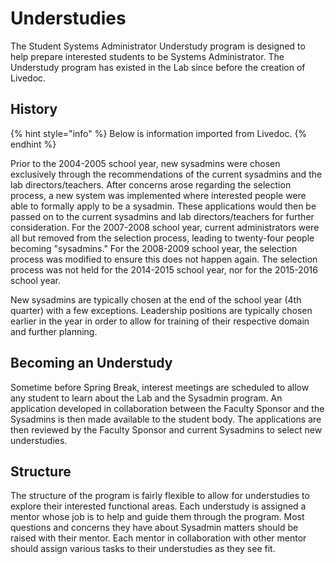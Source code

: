 # Understudies

The Student Systems Administrator Understudy program is designed to help prepare interested students to be Systems Administrator.  The Understudy program has existed in the Lab since before the creation of Livedoc.

## History

{% hint style="info" %}
Below is information imported from Livedoc.
{% endhint %}

Prior to the 2004-2005 school year, new sysadmins were chosen exclusively through the recommendations of the current sysadmins and the lab directors/teachers. After concerns arose regarding the selection process, a new system was implemented where interested people were able to formally apply to be a sysadmin. These applications would then be passed on to the current sysadmins and lab directors/teachers for further consideration. For the 2007-2008 school year, current administrators were all but removed from the selection process, leading to twenty-four people becoming "sysadmins." For the 2008-2009 school year, the selection process was modified to ensure this does not happen again. The selection process was not held for the 2014-2015 school year, nor for the 2015-2016 school year.

New sysadmins are typically chosen at the end of the school year \(4th quarter\) with a few exceptions. Leadership positions are typically chosen earlier in the year in order to allow for training of their respective domain and further planning.

## Becoming an Understudy

Sometime before Spring Break, interest meetings are scheduled to allow any student to learn about the Lab and the Sysadmin program. An application developed in collaboration between the Faculty Sponsor and the Sysadmins is then made available to the student body.  The applications are then reviewed by the Faculty Sponsor and current Sysadmins to select new understudies.

## Structure

The structure of the program is fairly flexible to allow for understudies to explore their interested functional areas.  Each understudy is assigned a mentor whose job is to help and guide them through the program.  Most questions and concerns they have about Sysadmin matters should be raised with their mentor.   Each mentor in collaboration with other mentor should assign various tasks to their understudies as they see fit.


